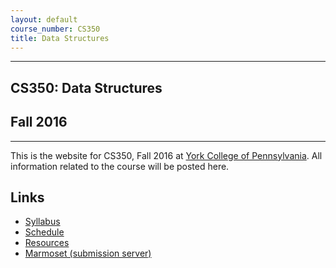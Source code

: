 ```yaml
---
layout: default
course_number: CS350
title: Data Structures
---
```


--- --- --- --- --- --- --- --- --- --- --- --- --- --- --- --- --- --- --- --- --- --- --- ---

## CS350: Data Structures

## Fall 2016

--- --- --- --- --- --- --- --- --- --- --- --- --- --- --- --- --- --- --- --- --- --- --- ---

This is the website for CS350, Fall 2016 at [York College of Pennsylvania](http://www.ycp.edu).
All information related to the course will be posted here.

## Links

* [Syllabus](syllabus.html)
* [Schedule](schedule.html)
* [Resources](resources/index.html)
* [Marmoset (submission server)](https://cs.ycp.edu/marmoset)
